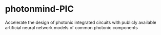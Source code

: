 # photonmind-PIC
Accelerate the design of photonic integrated circuits with publicly available artificial neural network models of common photonic components
